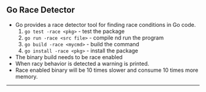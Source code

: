 ## Go Race Detector
- Go provides a race detector tool for finding race conditions in Go code.
    1. `go test -race <pkg>` - test the package
    2. `go run -race <src file>` - compile nd run the program
    3. `go build -race <mycmd>` - build the command
    4. `go install -race <pkg>` - install the package
- The binary build needs to be race enabled
- When racy behavior is detected a warning is printed.
- Race enabled binary will be 10 times slower and consume 10 times more memory.
---